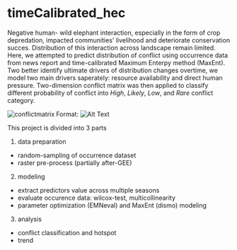# timeCalibrated_hec
Negative human- wild elephant interaction, especially in the form of crop depredation, impacted communities' livelihood and deteriorate conservation succes. Distribution of this interaction across landscape remain limited. Here, we attempted to predict distribution of conflict using occurrence data from news report and time-calibrated Maximum Enterpy method (MaxEnt). Two better identify ultimate drivers of distribution changes overtime, we model two main drivers saperately: resource availability and direct human pressure. Two-dimension conflict matrix was then applied to classify different probability of conflict into *High*, *Likely*, *Low*, and *Rare* conflict category.  

![conflictmatrix](/0-graphical_abstract.png)
Format: ![Alt Text](url)

This project is divided into 3 parts
1. data preparation
  + random-sampling of occurrence dataset
  + raster pre-process (partially after-GEE)
2. modeling
  + extract predictors value across multiple seasons
  + evaluate occurence data: wilcox-test, multicollinearity
  + parameter optimization (EMNeval) and MaxEnt (dismo) modeling
3. analysis
  + conflict classification and hotspot
  + trend
